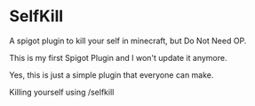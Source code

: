 # SelfKill
A spigot plugin to kill your self in minecraft, but Do Not Need OP.

This is my first Spigot Plugin and I won't update it anymore.

Yes, this is just a simple plugin that everyone can make.

Killing yourself using /selfkill
